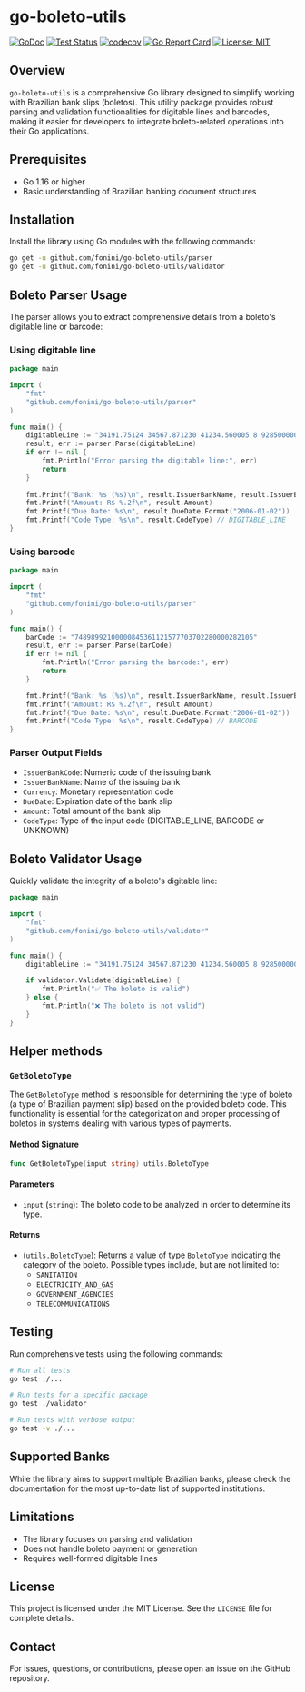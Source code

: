 # go-boleto-utils

[![GoDoc](https://pkg.go.dev/badge/github.com/fonini/go-boleto-utils)](https://pkg.go.dev/github.com/fonini/go-boleto-utils)
[![Test Status](https://github.com/fonini/go-boleto-utils/workflows/tests/badge.svg)](https://github.com/fonini/go-boleto-utils/actions?query=workflow%3Atests)
[![codecov](https://codecov.io/github/fonini/go-boleto-utils/graph/badge.svg?token=L8ZSJUCHFJ)](https://codecov.io/github/fonini/go-boleto-utils)
[![Go Report Card](https://goreportcard.com/badge/github.com/fonini/go-boleto-utils?force=true)](https://goreportcard.com/report/github.com/fonini/go-boleto-utils)
[![License: MIT](https://img.shields.io/badge/License-MIT-yellow.svg)](https://opensource.org/licenses/MIT)

## Overview

`go-boleto-utils` is a comprehensive Go library designed to simplify working with Brazilian bank slips (boletos). This utility package provides robust parsing and validation functionalities for digitable lines and barcodes, making it easier for developers to integrate boleto-related operations into their Go applications.

## Prerequisites

- Go 1.16 or higher
- Basic understanding of Brazilian banking document structures

## Installation

Install the library using Go modules with the following commands:

```sh
go get -u github.com/fonini/go-boleto-utils/parser
go get -u github.com/fonini/go-boleto-utils/validator
```

## Boleto Parser Usage

The parser allows you to extract comprehensive details from a boleto's digitable line or barcode:

### Using digitable line
```go
package main

import (
    "fmt"
    "github.com/fonini/go-boleto-utils/parser"
)

func main() {
    digitableLine := "34191.75124 34567.871230 41234.560005 8 92850000026035"
    result, err := parser.Parse(digitableLine)
    if err != nil {
        fmt.Println("Error parsing the digitable line:", err)
        return
    }
    
    fmt.Printf("Bank: %s (%s)\n", result.IssuerBankName, result.IssuerBankCode)
    fmt.Printf("Amount: R$ %.2f\n", result.Amount)
    fmt.Printf("Due Date: %s\n", result.DueDate.Format("2006-01-02"))
    fmt.Printf("Code Type: %s\n", result.CodeType) // DIGITABLE_LINE
}
```

### Using barcode

```go
package main

import (
    "fmt"
    "github.com/fonini/go-boleto-utils/parser"
)

func main() {
    barCode := "74898992100000845361121577703702280000282105"
    result, err := parser.Parse(barCode)
    if err != nil {
        fmt.Println("Error parsing the barcode:", err)
        return
    }

    fmt.Printf("Bank: %s (%s)\n", result.IssuerBankName, result.IssuerBankCode)
    fmt.Printf("Amount: R$ %.2f\n", result.Amount)
    fmt.Printf("Due Date: %s\n", result.DueDate.Format("2006-01-02"))
    fmt.Printf("Code Type: %s\n", result.CodeType) // BARCODE
}
```

### Parser Output Fields

- `IssuerBankCode`: Numeric code of the issuing bank
- `IssuerBankName`: Name of the issuing bank
- `Currency`: Monetary representation code
- `DueDate`: Expiration date of the bank slip
- `Amount`: Total amount of the bank slip
- `CodeType`: Type of the input code (DIGITABLE_LINE, BARCODE or UNKNOWN)

## Boleto Validator Usage

Quickly validate the integrity of a boleto's digitable line:

```go
package main

import (
	"fmt"
	"github.com/fonini/go-boleto-utils/validator"
)

func main() {
	digitableLine := "34191.75124 34567.871230 41234.560005 8 92850000026035"

	if validator.Validate(digitableLine) {
		fmt.Println("✅ The boleto is valid")
	} else {
		fmt.Println("❌ The boleto is not valid")
	}
}
```

## Helper methods

### `GetBoletoType`

The `GetBoletoType` method is responsible for determining the type of boleto (a type of Brazilian payment slip) based on the provided boleto code. This functionality is essential for the categorization and proper processing of boletos in systems dealing with various types of payments.

#### Method Signature

```go
func GetBoletoType(input string) utils.BoletoType
```

#### Parameters

- `input` (`string`): The boleto code to be analyzed in order to determine its type.

#### Returns

- (`utils.BoletoType`): Returns a value of type `BoletoType` indicating the category of the boleto. Possible types include, but are not limited to:
    - `SANITATION`
    - `ELECTRICITY_AND_GAS`
    - `GOVERNMENT_AGENCIES`
    - `TELECOMMUNICATIONS`

## Testing

Run comprehensive tests using the following commands:

```sh
# Run all tests
go test ./...

# Run tests for a specific package
go test ./validator

# Run tests with verbose output
go test -v ./...
```

## Supported Banks

While the library aims to support multiple Brazilian banks, please check the documentation for the most up-to-date list of supported institutions.

## Limitations

- The library focuses on parsing and validation
- Does not handle boleto payment or generation
- Requires well-formed digitable lines

## License

This project is licensed under the MIT License. See the `LICENSE` file for complete details.

## Contact

For issues, questions, or contributions, please open an issue on the GitHub repository.